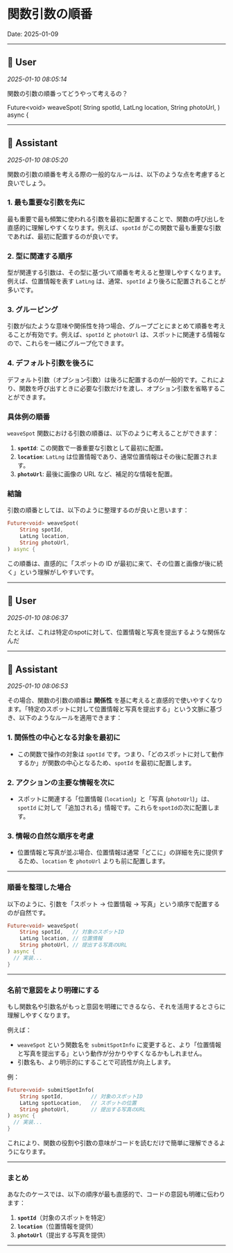 # 関数引数の順番

Date: 2025-01-09

---

## 👤 User
*2025-01-10 08:05:14*

関数の引数の順番ってどうやって考えるの？

Future&lt;void&gt; weaveSpot(
    String spotId,
    LatLng location,
    String photoUrl,
  ) async {

---

## 🤖 Assistant
*2025-01-10 08:05:20*

関数の引数の順番を考える際の一般的なルールは、以下のような点を考慮すると良いでしょう。

### 1. **最も重要な引数を先に**
   最も重要で最も頻繁に使われる引数を最初に配置することで、関数の呼び出しを直感的に理解しやすくなります。例えば、`spotId` がこの関数で最も重要な引数であれば、最初に配置するのが良いです。

### 2. **型に関連する順序**
   型が関連する引数は、その型に基づいて順番を考えると整理しやすくなります。例えば、位置情報を表す `LatLng` は、通常、`spotId` より後ろに配置されることが多いです。

### 3. **グルーピング**
   引数が似たような意味や関係性を持つ場合、グループごとにまとめて順番を考えることが有効です。例えば、`spotId` と `photoUrl` は、スポットに関連する情報なので、これらを一緒にグループ化できます。

### 4. **デフォルト引数を後ろに**
   デフォルト引数（オプション引数）は後ろに配置するのが一般的です。これにより、関数を呼び出すときに必要な引数だけを渡し、オプション引数を省略することができます。

### 具体例の順番
`weaveSpot` 関数における引数の順番は、以下のように考えることができます：
1. **`spotId`**: この関数で一番重要な引数として最初に配置。
2. **`location`**: `LatLng` は位置情報であり、通常位置情報はその後に配置されます。
3. **`photoUrl`**: 最後に画像の URL など、補足的な情報を配置。

### 結論
引数の順番としては、以下のように整理するのが良いと思います：

```dart
Future<void> weaveSpot(
    String spotId,
    LatLng location,
    String photoUrl,
) async {
```

この順番は、直感的に「スポットの ID が最初に来て、その位置と画像が後に続く」という理解がしやすいです。

---

## 👤 User
*2025-01-10 08:06:37*

たとえば、これは特定のspotに対して、位置情報と写真を提出するような関係なんだ

---

## 🤖 Assistant
*2025-01-10 08:06:53*

その場合、関数の引数の順番は **関係性** を基に考えると直感的で使いやすくなります。「特定のスポットに対して位置情報と写真を提出する」という文脈に基づき、以下のようなルールを適用できます：

### 1. **関係性の中心となる対象を最初に**
   - この関数で操作の対象は `spotId` です。つまり、「どのスポットに対して動作するか」が関数の中心となるため、`spotId` を最初に配置します。

### 2. **アクションの主要な情報を次に**
   - スポットに関連する「位置情報 (`location`)」と「写真 (`photoUrl`)」は、`spotId` に対して「追加される」情報です。これらを`spotId`の次に配置します。

### 3. **情報の自然な順序を考慮**
   - 位置情報と写真が並ぶ場合、位置情報は通常「どこに」の詳細を先に提供するため、`location` を `photoUrl` よりも前に配置します。

---

### 順番を整理した場合
以下のように、引数を「スポット → 位置情報 → 写真」という順序で配置するのが自然です。

```dart
Future<void> weaveSpot(
    String spotId,   // 対象のスポットID
    LatLng location, // 位置情報
    String photoUrl, // 提出する写真のURL
) async {
  // 実装...
}
```

---

### 名前で意図をより明確にする
もし関数名や引数名がもっと意図を明確にできるなら、それを活用するとさらに理解しやすくなります。

例えば：
- `weaveSpot` という関数名を `submitSpotInfo` に変更すると、より「位置情報と写真を提出する」という動作が分かりやすくなるかもしれません。
- 引数名も、より明示的にすることで可読性が向上します。

例：

```dart
Future<void> submitSpotInfo(
    String spotId,         // 対象のスポットID
    LatLng spotLocation,   // スポットの位置
    String photoUrl,       // 提出する写真のURL
) async {
  // 実装...
}
```

これにより、関数の役割や引数の意味がコードを読むだけで簡単に理解できるようになります。

---

### まとめ
あなたのケースでは、以下の順序が最も直感的で、コードの意図も明確に伝わります：
1. **`spotId`**（対象のスポットを特定）
2. **`location`**（位置情報を提供）
3. **`photoUrl`**（提出する写真を提供）

---
